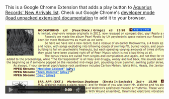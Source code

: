This is a Google Chrome Extension that adds a play button to [Aquarius Records' New Arrivals list](http://aquariusrecords.org/cat/newest.html). Check out Google Chrome's [developer mode (load unpacked extension) documentation](https://developer.chrome.com/extensions/getstarted#unpacked) to add it to your browser.

![Using the extension](usage.gif)
